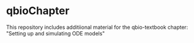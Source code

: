 # qbioChapter
This repository includes additiional material for the qbio-textbook chapter: "Setting up and simulating ODE models"
